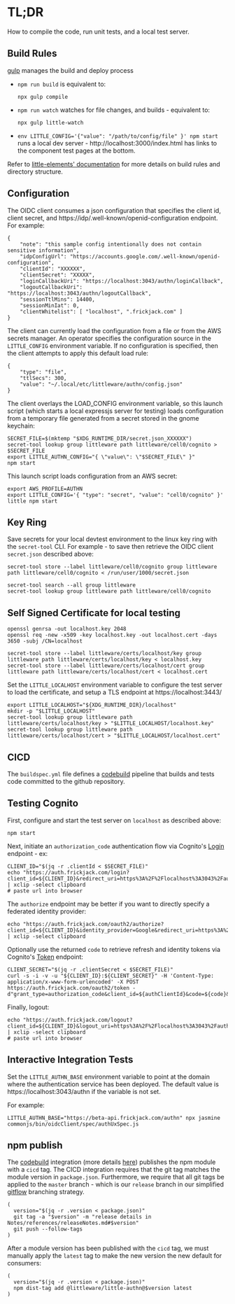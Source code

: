 # TL;DR

How to compile the code, run unit tests, and a local test server.

## Build Rules

[gulp](https://gulpjs.com/) manages the build and deploy process

* `npm run build`
is equivalent to:
  ```
  npx gulp compile
  ```
* `npm run watch`
watches for file changes, and builds - equivalent to:
  ```
  npx gulp little-watch
  ```
* `env LITTLE_CONFIG='{"value": "/path/to/config/file" }' npm start`
runs a local dev server -
http://localhost:3000/index.html has links to the component test pages at the bottom.

Refer to [little-elements' documentation](https://github.com/frickjack/little-elements)
for more details on build rules and directory structure.

## Configuration

The OIDC client consumes a json configuration that specifies the client id, client secret, and https://idp/.well-known/openid-configuration endpoint.  For example:

```
{
    "note": "this sample config intentionally does not contain sensitive information",
    "idpConfigUrl": "https://accounts.google.com/.well-known/openid-configuration",
    "clientId": "XXXXXX",
    "clientSecret": "XXXXX",
    "loginCallbackUri": "https://localhost:3043/authn/loginCallback",
    "logoutCallbackUri": "https://localhost:3043/authn/logoutCallback",
    "sessionTtlMins": 14400,
    "sessionMinIat": 0,
    "clientWhitelist": [ "localhost", ".frickjack.com" ]
}
```

The client can currently load the configuration from a file or from the AWS secrets manager.  An operator specifies the configuration source in the `LITTLE_CONFIG` environment variable.  If no configuration is specified, then the client attempts to apply this default load rule:
```
{
    "type": "file",
    "ttlSecs": 300,
    "value": "~/.local/etc/littleware/authn/config.json"
}
```

The client overlays the LOAD_CONFIG environment variable, so this launch script (which starts a local expressjs server for testing) loads configuration from a temporary file generated from a secret stored in the gnome keychain:
```
SECRET_FILE=$(mktemp "$XDG_RUNTIME_DIR/secret.json_XXXXXX")
secret-tool lookup group littleware path littleware/cell0/cognito > $SECRET_FILE
export LITTLE_AUTHN_CONFIG="{ \"value\": \"$SECRET_FILE\" }"
npm start
```

This launch script loads configuration from an AWS secret:
```
export AWS_PROFILE=AUTHN
export LITTLE_CONFIG='{ "type": "secret", "value": "cell0/cognito" }'
little npm start
```

## Key Ring

Save secrets for your local devtest environment
to the linux key ring with the `secret-tool` CLI.
For example - to save then retrieve the OIDC client `secret.json` described above:

```
secret-tool store --label littleware/cell0/cognito group littleware path littleware/cell0/cognito < /run/user/1000/secret.json 

secret-tool search --all group littleware
secret-tool lookup group littleware path littleware/cell0/cognito
```

## Self Signed Certificate for local testing

```
openssl genrsa -out localhost.key 2048
openssl req -new -x509 -key localhost.key -out localhost.cert -days 3650 -subj /CN=localhost

secret-tool store --label littleware/certs/localhost/key group littleware path littleware/certs/localhost/key < localhost.key 
secret-tool store --label littleware/certs/localhost/cert group littleware path littleware/certs/localhost/cert < localhost.cert
```

Set the `LITTLE_LOCALHOST` environment variable to configure the test server to load the certificate, and setup a TLS endpoint at https://localhost:3443/

```
export LITTLE_LOCALHOST="${XDG_RUNTIME_DIR}/localhost"
mkdir -p "$LITTLE_LOCALHOST"
secret-tool lookup group littleware path littleware/certs/localhost/key > "$LITTLE_LOCALHOST/localhost.key"
secret-tool lookup group littleware path littleware/certs/localhost/cert > "$LITTLE_LOCALHOST/localhost.cert"
```

## CICD

The `buildspec.yml` file defines a [codebuild](https://aws.amazon.com/codebuild/) pipeline that builds and tests code committed to the github repository.

## Testing Cognito

First, configure and start the test server on `localhost` as described above:
```
npm start
```

Next, initiate an `authorization_code` authentication flow via Cognito's [Login](https://docs.aws.amazon.com/cognito/latest/developerguide/login-endpoint.html) endpoint - ex:

```
CLIENT_ID="$(jq -r .clientId < $SECRET_FILE)"
echo "https://auth.frickjack.com/login?client_id=${CLIENT_ID}&redirect_uri=https%3A%2F%2Flocalhost%3A3043%2Fauthn%2FloginCallback&response_type=code&state=ok" | xclip -select clipboard
# paste url into browser
```

The `authorize` endpoint may be better if you want to
directly specify a federated identity provider:
```
echo "https://auth.frickjack.com/oauth2/authorize?client_id=${CLIENT_ID}&identity_provider=Google&redirect_uri=https%3A%2F%2Flocalhost%3A3043%2Fauthn%2FloginCallback&response_type=code&state=ok" | xclip -select clipboard
```

Optionally use the returned `code` to retrieve refresh and identity tokens via Cognito's [Token](https://docs.aws.amazon.com/cognito/latest/developerguide/token-endpoint.html) endpoint:

```
CLIENT_SECRET="$(jq -r .clientSecret < $SECRET_FILE)"
curl -s -i -v -u "${CLIENT_ID}:${CLIENT_SECRET}" -H 'Content-Type: application/x-www-form-urlencoded' -X POST https://auth.frickjack.com/oauth2/token -d"grant_type=authorization_code&client_id=${authClientId}&code=${code}&redirect_uri=http%3A%2F%2Flocalhost%3A3000%2Fauthn%2FloginCallback"
```

Finally, logout:
```
echo "https://auth.frickjack.com/logout?client_id=${CLIENT_ID}&logout_uri=https%3A%2F%2Flocalhost%3A3043%2Fauthn%2FlogoutCallback" | xclip -select clipboard
# paste url into browser
```

## Interactive Integration Tests

Set the `LITTLE_AUTHN_BASE` environment variable to point at the domain where the authentication service has been deployed.  The default value is https://localhost:3043/authn if the variable is not set.

For example:
```
LITTLE_AUTHN_BASE="https://beta-api.frickjack.com/authn" npx jasmine commonjs/bin/oidcClient/spec/authUxSpec.js
```

## npm publish

The [codebuild](https://aws.amazon.com/codebuild/) integration (more details [here](https://github.com/frickjack/misc-stuff/blob/master/Notes/explanation/codeBuildCICD.md)) publishes the npm module with a `cicd` tag.  The CICD integration requires that the git tag matches the module version in `package.json`.  Furthermore, we require that all git tags be applied to the `master` branch - which is our `release` branch in our simplified [gitflow](https://datasift.github.io/gitflow/IntroducingGitFlow.html)
branching strategy.
```
(
  version="$(jq -r .version < package.json)"
  git tag -a "$version" -m "release details in Notes/references/releaseNotes.md#$version"
  git push --follow-tags
)
```

After a module version has been published with the `cicd` tag, we must manually apply the `latest` tag to make the new version the new default for consumers:
```
(
  version="$(jq -r .version < package.json)"
  npm dist-tag add @littleware/little-authn@$version latest
)
```
